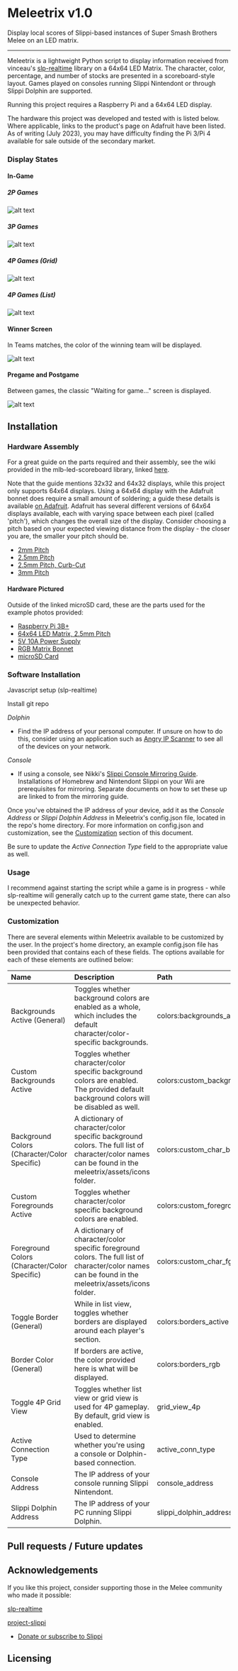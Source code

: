 # Meleetrix v1.0

Display local scores of Slippi-based instances of Super Smash Brothers Melee on an LED matrix.

---------------

Meleetrix is a lightweight Python script to display information received from vinceau's [slp-realtime](https://github.com/vinceau/slp-realtime) library on a 64x64 LED Matrix. The character, color, percentage, and number of stocks are presented in a scoreboard-style layout. Games played on consoles running Slippi Nintendont or through Slippi Dolphin are supported.

Running this project requires a Raspberry Pi and a 64x64 LED display.

The hardware this project was developed and tested with is listed below. Where applicable, links to the product's page on Adafruit have been listed. As of writing (July 2023), you may have difficulty finding the Pi 3/Pi 4 available for sale outside of the secondary market.

### Display States

#### In-Game

##### *2P Games*

![alt text](https://github.com/ttroy1/meleetrix/blob/main/assets/images/twoPlayers.jpeg)

##### *3P Games*

![alt text](https://github.com/ttroy1/meleetrix/blob/main/assets/images/threePlayers.jpeg)

##### *4P Games (Grid)*

![alt text](https://github.com/ttroy1/meleetrix/blob/main/assets/images/fourPlayerGrid.jpeg)

##### *4P Games (List)*

![alt text](https://github.com/ttroy1/meleetrix/blob/main/assets/images/fourPlayerRows.jpeg)

#### Winner Screen

In Teams matches, the color of the winning team will be displayed.

![alt text](https://github.com/ttroy1/meleetrix/blob/main/assets/images/winner.jpeg)

#### Pregame and Postgame

Between games, the classic "Waiting for game..." screen is displayed.

![alt text](https://github.com/ttroy1/meleetrix/blob/main/assets/images/waiting.jpeg)

## Installation

### Hardware Assembly

For a great guide on the parts required and their assembly, see the wiki provided in the mlb-led-scoreboard library, linked [here](https://github.com/MLB-LED-Scoreboard/mlb-led-scoreboard/wiki).

Note that the guide mentions 32x32 and 64x32 displays, while this project only supports 64x64 displays. Using a 64x64 display with the Adafruit bonnet does require a small amount of soldering; a guide these details is available [on Adafruit](https://learn.adafruit.com/adafruit-rgb-matrix-bonnet-for-raspberry-pi/driving-matrices). Adafruit has several different versions of 64x64 displays available, each with varying space between each pixel (called 'pitch'), which changes the overall size of the display. Consider choosing a pitch based on your expected viewing distance from the display - the closer you are, the smaller your pitch should be.

* [2mm Pitch](https://www.adafruit.com/product/5362)
* [2.5mm Pitch](https://www.adafruit.com/product/3649)
* [2.5mm Pitch, Curb-Cut](https://www.adafruit.com/product/5407)
* [3mm Pitch](https://www.adafruit.com/product/4732)

#### Hardware Pictured
Outside of the linked microSD card, these are the parts used for the example photos provided:

* [Raspberry Pi 3B+](https://www.adafruit.com/product/3775)
* [64x64 LED Matrix, 2.5mm Pitch](https://www.adafruit.com/product/3649)
* [5V 10A Power Supply](https://www.adafruit.com/product/658)
* [RGB Matrix Bonnet](https://www.adafruit.com/product/3211)
* [microSD Card](https://www.adafruit.com/product/1294)

### Software Installation

Javascript setup (slp-realtime)

Install git repo

*Dolphin*

* Find the IP address of your personal computer. If unsure on how to do this, consider using an application such as [Angry IP Scanner](https://angryip.org/) to see all of the devices on your network.

*Console*
* If using a console, see Nikki's [Slippi Console Mirroring Guide](https://docs.google.com/document/d/1ezavBjqVGbVO8aqSa5EHfq7ZflrTCvezRYjOf51MOWg/edit). Installations of Homebrew and Nintendont Slippi on your Wii are prerequisites for mirroring. Separate documents on how to set these up are linked to from the mirroring guide.

Once you've obtained the IP address of your device, add it as the *Console Address* or *Slippi Dolphin Address* in Meleetrix's config.json file, located in the repo's home directory. For more information on config.json and customization, see the [Customization](https://github.com/ttroy1/meleenotes/edit/main/README.md#customization) section of this document.

Be sure to update the *Active Connection Type* field to the appropriate value as well.

### Usage

I recommend against starting the script while a game is in progress - while slp-realtime will generally catch up to the current game state, there can also be unexpected behavior.

### Customization

There are several elements within Meleetrix available to be customized by the user. In the project's home directory, an example config.json file has been provided that contains each of these fields. The options available for each of these elements are outlined below:

| Name                                    | Description | Path        | Type     | Example     |
| :---                                          |    :---     |     :--- | :--- | :--- |
| Backgrounds Active (General)                            | Toggles whether background colors are enabled as a whole, which includes the default character/color-specific backgrounds. | colors:backgrounds_active       | Bool | true |
| Custom Backgrounds Active                 | Toggles whether character/color specific background colors are enabled. The provided default background colors will be disabled as well. | colors:custom_backgrounds_active      | Bool | false |
| Background Colors (Character/Color Specific) | A dictionary of character/color specific background colors. The full list of character/color names can be found in the meleetrix/assets/icons folder.       | colors:custom_char_bgs       | Dict | {"falcon-green": [14, 74, 46]} |
| Custom Foregrounds Active | Toggles whether character/color specific background colors are enabled.             | colors:custom_foregrounds_active       | Bool | false |
| Foreground Colors (Character/Color Specific) | A dictionary of character/color specific foreground colors. The full list of character/color names can be found in the meleetrix/assets/icons folder.            | colors:custom_char_fgs      | Dict | {"falcon-green": [255, 255, 255]} |
| Toggle Border (General) | While in list view, toggles whether borders are displayed around each player's section.         | colors:borders_active      | List | false |
| Border Color (General)                           | If borders are active, the color provided here is what will be displayed.         | colors:borders_rgb | Array | [255, 255, 255]
| Toggle 4P Grid View                           | Toggles whether list view or grid view is used for 4P gameplay. By default, grid view is enabled. | grid_view_4p        | Bool | true |
| Active Connection Type                        | Used to determine whether you're using a console or Dolphin-based connection.        | active_conn_type     | String | "dolphin" *or* "console" |
| Console Address                      | The IP address of your console running Slippi Nintendont. | console_address      | String | "192.168.0.0" |
| Slippi Dolphin Address               | The IP address of your PC running Slippi Dolphin. | slippi_dolphin_address      | String | "192.168.0.0" |

## Pull requests / Future updates

## Acknowledgements

If you like this project, consider supporting those in the Melee community who made it possible:

[slp-realtime](https://github.com/vinceau/slp-realtime)

[project-slippi](https://github.com/project-slippi/project-slippi)
  * [Donate or subscribe to Slippi](https://slippi.gg)

## Licensing











